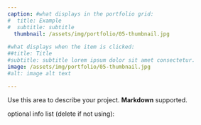 ```yaml
---
caption: #what displays in the portfolio grid:
#  title: Example
#  subtitle: subtitle
  thumbnail: /assets/img/portfolio/05-thumbnail.jpg
  
#what displays when the item is clicked:
##title: Title
#subtitle: subtitle lorem ipsum dolor sit amet consectetur.
image: /assets/img/portfolio/05-thumbnail.jpg
#alt: image alt text

---
```

Use this area to describe your project. **Markdown** supported.

optional info list (delete if not using):



